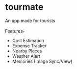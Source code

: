 # tourmate

An app made for tourists<br/><br/>
Features-
* Cost Estimation
* Expense Tracker
* Nearby Places
* Weather Alert
* Memories (Image Sync/View)
